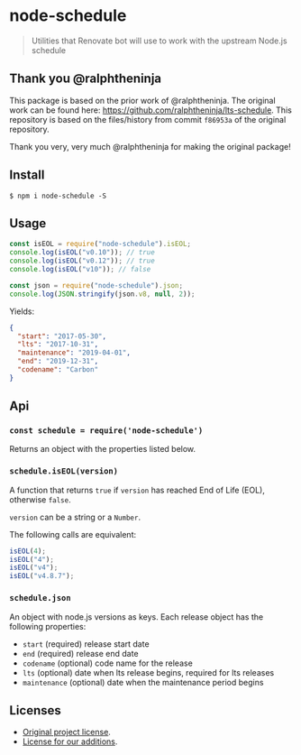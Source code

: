 # node-schedule

> Utilities that Renovate bot will use to work with the upstream Node.js schedule

## Thank you @ralphtheninja

This package is based on the prior work of @ralphtheninja.
The original work can be found here: https://github.com/ralphtheninja/lts-schedule.
This repository is based on the files/history from commit `f86953a` of the original repository.

Thank you very, very much @ralphtheninja for making the original package!

## Install

```
$ npm i node-schedule -S
```

## Usage

```js
const isEOL = require("node-schedule").isEOL;
console.log(isEOL("v0.10")); // true
console.log(isEOL("v0.12")); // true
console.log(isEOL("v10")); // false
```

```js
const json = require("node-schedule").json;
console.log(JSON.stringify(json.v8, null, 2));
```

Yields:

```json
{
  "start": "2017-05-30",
  "lts": "2017-10-31",
  "maintenance": "2019-04-01",
  "end": "2019-12-31",
  "codename": "Carbon"
}
```

## Api

### `const schedule = require('node-schedule')`

Returns an object with the properties listed below.

### `schedule.isEOL(version)`

A function that returns `true` if `version` has reached End of Life (EOL), otherwise `false`.

`version` can be a string or a `Number`.

The following calls are equivalent:

```js
isEOL(4);
isEOL("4");
isEOL("v4");
isEOL("v4.8.7");
```

### `schedule.json`

An object with node.js versions as keys.
Each release object has the following properties:

- `start` (required) release start date
- `end` (required) release end date
- `codename` (optional) code name for the release
- `lts` (optional) date when lts release begins, required for lts releases
- `maintenance` (optional) date when the maintenance period begins

## Licenses

- [Original project license](ORIGINAL-LICENSE).
- [License for our additions](LICENSE).
